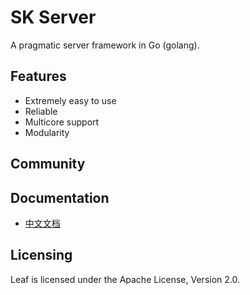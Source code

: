 SK Server 
====
A pragmatic  server framework in Go (golang).

Features
---------

* Extremely easy to use
* Reliable
* Multicore support
* Modularity

Community
---------



Documentation
---------

* [中文文档](https://github.com/name5566/leaf/blob/master/TUTORIAL_ZH.md)

Licensing
---------

Leaf is licensed under the Apache License, Version 2.0. 
